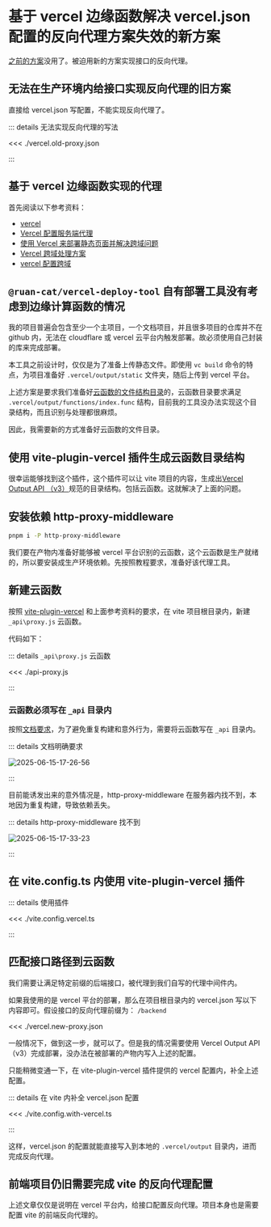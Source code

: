 
# 基于 vercel 边缘函数解决 vercel.json 配置的反向代理方案失效的新方案

[之前的方案](./007-vercel-reverse-proxy.md)没用了。被迫用新的方案实现接口的反向代理。

## 无法在生产环境内给接口实现反向代理的旧方案

直接给 vercel.json 写配置，不能实现反向代理了。

::: details 无法实现反向代理的写法

<<< ./vercel.old-proxy.json

:::

## 基于 vercel 边缘函数实现的代理

首先阅读以下参考资料：

- [vercel](https://oorzc.cn/linux/其他配置/vercel部署项目.html#nodejs项目-跨域配置)
- [Vercel 配置服务端代理](https://blog.csdn.net/u012961419/article/details/112369710)
- [使用 Vercel 来部署静态页面并解决跨域问题](https://lsworl.github.io/2022/05/27/shi-yong-vercel-lai-bu-shu-jing-tai-ye-mian-bing-jie-jue-kua-yu-wen-ti/)
- [Vercel 跨域处理方案](https://segmentfault.com/a/1190000042276351)
- [vercel 配置跨域](https://yalisky.eu.org/blogs/2023/12/28/vercel配置跨域)

## `@ruan-cat/vercel-deploy-tool` 自有部署工具没有考虑到边缘计算函数的情况

我的项目普遍会包含至少一个主项目，一个文档项目，并且很多项目的仓库并不在 github 内，无法在 cloudflare 或 vercel 云平台内触发部署。故必须使用自己封装的库来完成部署。

本工具之前设计时，仅仅是为了准备上传静态文件。即使用 `vc build` 命令的特点，为项目准备好 `.vercel/output/static` 文件夹，随后上传到 vercel 平台。

上述方案是要求我们准备好[云函数的文件结构目录](https://github.com/vercel/examples/tree/main/build-output-api/serverless-functions)的，云函数目录要求满足 `.vercel/output/functions/index.func` 结构，目前我的工具没办法实现这个目录结构，而且识别与处理都很麻烦。

因此，我需要新的方式准备好云函数的文件目录。

## 使用 vite-plugin-vercel 插件生成云函数目录结构

很幸运能够找到这个插件，这个插件可以让 vite 项目的内容，生成出[Vercel Output API （v3）](https://vercel.com/docs/build-output-api)规范的目录结构。包括云函数。这就解决了上面的问题。

## 安装依赖 http-proxy-middleware

```bash
pnpm i -P http-proxy-middleware
```

我们要在产物内准备好能够被 vercel 平台识别的云函数，这个云函数是生产就绪的，所以要安装成生产环境依赖。先按照教程要求，准备好该代理工具。

## 新建云函数

按照 [vite-plugin-vercel](https://github.com/magne4000/vite-plugin-vercel/blob/v9/packages/vercel/README.md) 和上面参考资料的要求，在 vite 项目根目录内，新建 `_api\proxy.js` 云函数。

代码如下：

::: details `_api\proxy.js` 云函数

<<< ./api-proxy.js

:::

### 云函数必须写在 `_api` 目录内

按照[文档要求](https://github.com/magne4000/vite-plugin-vercel/blob/v9/packages/vercel/README.md#simple-usage)，为了避免重复构建和意外行为，需要将云函数写在 `_api` 目录内。

::: details 文档明确要求

![2025-06-15-17-26-56](https://gh-img-store.ruan-cat.com/img/2025-06-15-17-26-56.png)

:::

目前能诱发出来的意外情况是，http-proxy-middleware 在服务器内找不到，本地因为重复构建，导致依赖丢失。

::: details http-proxy-middleware 找不到

![2025-06-15-17-33-23](https://gh-img-store.ruan-cat.com/img/2025-06-15-17-33-23.png)

:::

## 在 vite.config.ts 内使用 vite-plugin-vercel 插件

::: details 使用插件

<<< ./vite.config.vercel.ts

:::

## 匹配接口路径到云函数

我们需要让满足特定前缀的后端接口，被代理到我们自写的代理中间件内。

如果我使用的是 vercel 平台的部署，那么在项目根目录内的 vercel.json 写以下内容即可。假设接口的反向代理前缀为： `/backend`

<<< ./vercel.new-proxy.json

一般情况下，做到这一步，就可以了。但是我的情况需要使用 Vercel Output API （v3）完成部署，没办法在被部署的产物内写入上述的配置。

只能稍微变通一下，在 vite-plugin-vercel 插件提供的 vercel 配置内，补全上述配置。

::: details 在 vite 内补全 vercel.json 配置

<<< ./vite.config.with-vercel.ts

:::

这样，vercel.json 的配置就能直接写入到本地的 `.vercel/output` 目录内，进而完成反向代理。

## 前端项目仍旧需要完成 vite 的反向代理配置

上述文章仅仅是说明在 vercel 平台内，给接口配置反向代理。项目本身也是需要配置 vite 的前端反向代理的。
